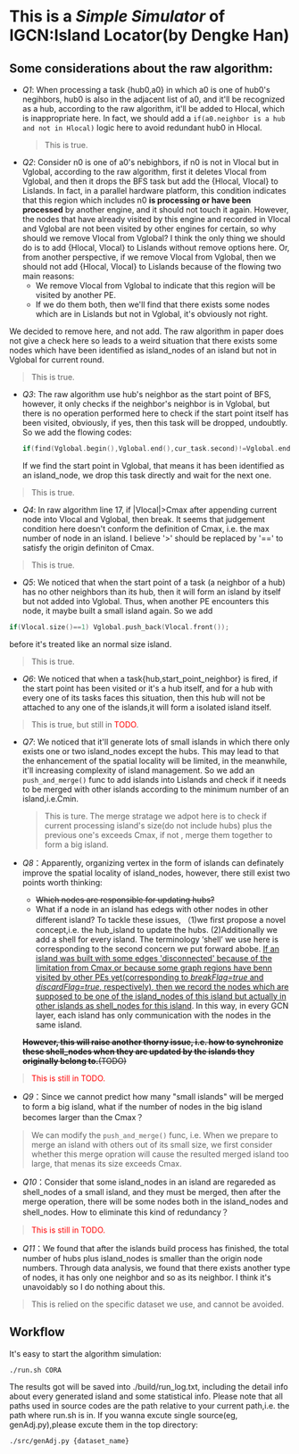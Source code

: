 # This is a *Simple Simulator* of IGCN:Island Locator(by Dengke Han)

## Some considerations about the raw algorithm:
- *Q1*: When processing a task {hub0,a0} in which a0 is one of hub0's negihbors, hub0 is also in the adjacent list of a0, and it'll be recognized as a hub, according to the raw algorithm, it'll be added to Hlocal, which is inappropriate here.
  In fact, we should add a `if(a0.neighbor is a hub and not in Hlocal)` logic here to avoid redundant hub0 in Hlocal.
  > This is true.
- *Q2*: Consider n0 is one of a0's nebighbors, if n0 is not in Vlocal but in Vglobal, according to the raw algorithm, first it deletes Vlocal from Vglobal, and then it drops the BFS task but add the {Hlocal, Vlocal} to Lislands.
  In fact, in a parallel hardware platform, this condition indicates that this region which includes n0 **is processing or have been processed** by another engine, and it should not touch it again. However, the nodes that have already visited by this engine and recorded in Vlocal and Vglobal are not been visited by other engines for certain, so why should we remove Vlocal from Vglobal? I think the only thing we should do is to add {Hlocal, Vlocal} to Lislands without remove options here. Or, from another perspective, if we remove Vlocal from Vglobal, then we should not add {Hlocal, Vlocal} to Lislands because of the flowing two main reasons:
  - We remove Vlocal from Vglobal to indicate that this region will be visited by another PE.
  - If we do them both, then we'll find that there exists some nodes which are in Lislands but not in Vglobal, it's obviously not right.  

We decided to remove here, and not add. The raw algorithm in paper does not give a check here so leads to a weird situation that there exists some nodes which have been identified as island_nodes of an island but not in Vglobal for current round.
> This is true.
- *Q3*: The raw algorithm use hub's neighbor as the start point of BFS, however, it only checks if the neighbor's neighbor is in Vglobal, but there is no operation performed here to check if the start point itself has been visited, obviously, if yes, then this task will be dropped, undoubtly. So we add the flowing codes:
    ```c++
    if(find(Vglobal.begin(),Vglobal.end(),cur_task.second)!=Vglobal.end()) continue;
    ```
    If we find the start point in Vglobal, that means it has been identified as an island_node, we drop this task directly and wait for the next one.
> This is true.
- *Q4*: In raw algorithm line 17, if |Vlocal|>Cmax after appending current node into Vlocal and Vglobal, then break. It seems that judgement condition here doesn't conform the definition of Cmax, i.e. the max number of node in an island. I believe '>' should be replaced by '==' to satisfy the origin definiton of Cmax.
> This is true.
- *Q5*: We noticed that when the start point of a task (a neighbor of a hub) has no other neighbors than its hub, then it will form an island by itself but not added into Vglobal. Thus, when another PE encounters this node, it maybe built a small island again. So we add
```C++
if(Vlocal.size()==1) Vglobal.push_back(Vlocal.front());
```
  before it's treated like an normal size island.
> This is true.
- *Q6*: We noticed that when a task{hub,start_point_neighbor} is fired, if the start point has been visited or it's a hub itself, and for a hub with every one of its tasks faces this situation, then this hub will not be attached to any one of the islands,it will form a isolated island itself.
> This is true, but still in <font color="red">TODO</font>.

- *Q7*: We noticed that it'll generate lots of small islands in which there only exists one or two island_nodes except the hubs. This may lead to that the enhancement of the spatial locality will be limited, in the meanwhile, it'll increasing complexity of island management. So we add an `push_and_merge()` func to add islands into Lislands and check if it needs to be merged with other islands according to the minimum number of an island,i.e.Cmin.

    > This is ture. The merge stratage we adpot here is to check if current processing island's size(do not include hubs) plus the previous one's exceeds Cmax, if not , merge them together to form a big island.

- *Q8*：Apparently, organizing vertex in the form of islands can definately improve the spatial locality of island_nodes, however, there still exist two points worth thinking:
    - ~~Which nodes are responsible for updating hubs?~~
    - What if a node in an island has edegs with other nodes in other different island?
    To tackle these issues, （1)we first propose a novel concept,i.e. the hub_island to update the hubs. (2)Additionally we add a shell for every island. The terminology ‘shell’ we use here is corresponding to the second concern we put forward abobe. <u>If an island was built with some edges 'disconnected' because of the limitation from Cmax,or because some graph regions have benn visited by other PEs yet(corresponding to *breakFlag=true* and *discardFlag=true*, respectively), then we record the nodes which are supposed to be one of the island_nodes of this island but actually in other islands as shell_nodes for this island</u>. In this way, in every GCN layer, each island has only communication with the nodes in the same island.
    
    ~~**However, this will raise another thorny issue, i.e. how to synchronize these shell_nodes when they are updated by the islands they originally belong to.**(TODO)~~
> <font color="red">This is still in TODO.</font>

- *Q9*：Since we cannot predict how many "small islands" will be merged to form a big island, what if the number of nodes in the big island becomes larger than the Cmax？
> We can modify the `push_and_merge()` func, i.e. When we prepare to merge an island with others out of its small size, we first consider whether this merge opration will cause the resulted merged island too large, that menas its size exceeds Cmax.

- *Q10*：Consider that some island_nodes in an island are regareded as shell_nodes of a small island, and they must be merged, then after the merge operation, there will be some nodes both in the island_nodes and shell_nodes. How to eliminate this kind of redundancy？
> <font color="red">This is still in TODO.</font>

- *Q11*：We found that after the islands build process has finished, the total number of hubs plus island_nodes is smaller than the origin node numbers. Through data analysis, we found that there exists another type of nodes, it has only one neighbor and so as its neighbor. I think it's unavoidably so I do nothing about this.
> This is relied on the specific dataset we use, and cannot be avoided.

## Workflow
It's easy to start the algorithm simulation:
```Shell
./run.sh CORA
```
The results got will be saved into ./build/run_log.txt, including the detail info about every generated island and some statistical info.
Please note that all paths used in source codes are the path relative to your current path,i.e. the path where run.sh is in. If you wanna excute single source(eg, genAdj.py),please excute them in the top directory:
```Shell
./src/genAdj.py {dataset_name}
```
